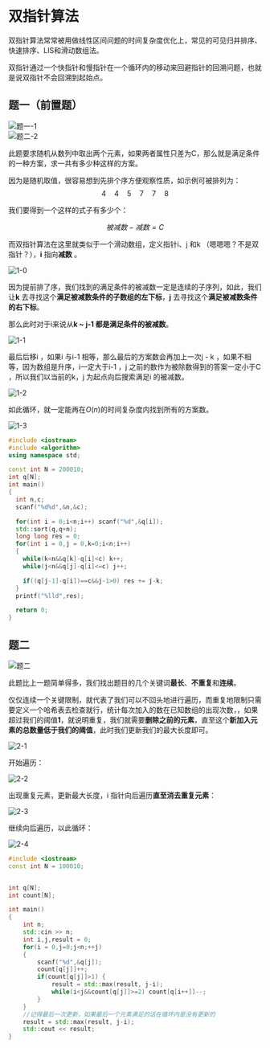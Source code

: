 # 双指针算法

双指针算法常常被用做线性区间问题的时间复杂度优化上，常见的可见归并排序、快速排序、LIS和滑动数组法。

双指针通过一个快指针和慢指针在一个循环内的移动来回避指针的回溯问题，也就是说双指针不会回溯到起始点。

## 题一（前置题）

![题一-1](./pic/Question1-1.png)   
![题二-2](./pic/Question1-2.png)

此题要求随机从数列中取出两个元素，如果两者属性只差为C，那么就是满足条件的一种方案，求一共有多少种这样的方案。

因为是随机取值，很容易想到先排个序方便观察性质，如示例可被排列为：
$$4\quad 4\quad 5\quad 7\quad 7\quad 8$$

我们要得到一个这样的式子有多少个：

$$被减数-减数 = C$$

而双指针算法在这里就类似于一个滑动数组，定义指针i、j 和k （嗯嗯嗯？不是双指针？），**i** 指向**减数** 。

![1-0](./pic/1-0.png)

因为提前排了序，我们找到的满足条件的被减数一定是连续的子序列，如此，我们让**k** 去寻找这个**满足被减数条件的子数组的左下标**，**j** 去寻找这个**满足被减数条件的右下标**。

那么此时对于i来说从**k ~ j-1 都是满足条件的被减数**。

![1-1](./pic/1-1.png)

最后后移i ，如果i 与i-1 相等，那么最后的方案数会再加上一次j - k ，如果不相等，因为数组是升序，i一定大于i-1 ，j 之前的数作为被除数得到的答案一定小于C ，所以我们以当前的k，j 为起点向后搜索满足i 的被减数。

![1-2](pic/1-2.png)

如此循环，就一定能再在$O(n)$的时间复杂度内找到所有的方案数。

![1-3](./pic/1-3.png)

```cpp
#include <iostream>
#include <algorithm>
using namespace std;

const int N = 200010;
int q[N];
int main()
{
  int n,c;
  scanf("%d%d",&n,&c);

  for(int i = 0;i<n;i++) scanf("%d",&q[i]);
  std::sort(q,q+n);
  long long res = 0;
  for(int i = 0,j = 0,k=0;i<n;i++)
  {
    while(k<n&&q[k]-q[i]<c) k++;
    while(j<n&&q[j]-q[i]<=c) j++;

    if((q[j-1]-q[i])==c&&j-1>0) res += j-k;
  }
  printf("%lld",res);

  return 0;
}
```

## 题二

![题二](./pic/Question2.png)

此题比上一题简单得多，我们找出题目的几个关键词**最长**、**不重复**和**连续**。

仅仅连续一个关键限制，就代表了我们可以不回头地进行遍历，而重复地限制只需要定义一个哈希表去检查就行，统计每次加入的数在已知数组的出现次数，，如果超过我们的阈值**1**，就说明重复，我们就需要**删除之前的元素**，直至这个**新加入元素的总数量低于我们的阈值**，此时我们更新我们的最大长度即可。

![2-1](pic/2-1.png)

开始遍历：

![2-2](./pic/2-2.png)

出现重复元素，更新最大长度，i 指针向后遍历**直至消去重复元素**：

![2-3](./pic/2-3.png)

继续向后遍历，以此循环：

![2-4](pic/2-4.png)

```cpp
#include <iostream>
const int N = 100010;


int q[N];
int count[N];

int main()
{
	int n;
	std::cin >> n;
	int i,j,result = 0;
	for(i = 0,j=0;j<n;++j)
	{
		scanf("%d",&q[j]);
		count[q[j]]++;
		if(count[q[j]]>1) {
		    result = std::max(result, j-i);
		    while(i<j&&count[q[j]]>=2) count[q[i++]]--;
		}
	}
    //记得最后一次更新，如果最后一个元素满足的话在循环内是没有更新的
	result = std::max(result, j-i);
	std::cout << result;
}
```